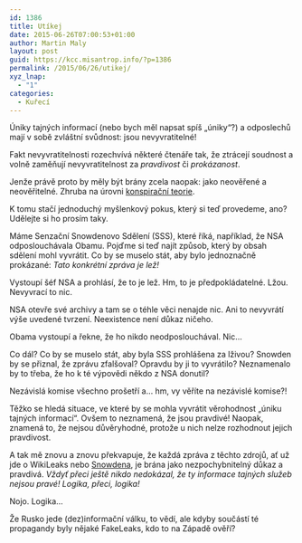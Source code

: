 ```yaml
---
id: 1386
title: Utíkej
date: 2015-06-26T07:00:53+01:00
author: Martin Maly
layout: post
guid: https://kcc.misantrop.info/?p=1386
permalink: /2015/06/26/utikej/
xyz_lnap:
  - "1"
categories:
  - Kuřecí
---
```

Úniky tajných informací (nebo bych měl napsat spíš &#8222;úniky&#8220;?) a odposlechů mají v sobě zvláštní svůdnost: jsou nevyvratitelné!

Fakt nevyvratitelnosti rozechvívá některé čtenáře tak, že ztrácejí soudnost a volně zaměňují nevyvratitelnost za _pravdivost_ či _prokázanost_.

Jenže právě proto by měly být brány zcela naopak: jako neověřené a neověřitelné. Zhruba na úrovni [konspirační teorie](https://www.misantrop.info/manual-konspiracnim-teoriim/).

K tomu stačí jednoduchý myšlenkový pokus, který si teď provedeme, ano? Udělejte si ho prosím taky.

Máme Senzační Snowdenovo Sdělení (SSS), které říká, například, že NSA odposlouchávala Obamu. Pojďme si teď najít způsob, který by obsah sdělení mohl vyvrátit. Co by se muselo stát, aby bylo jednoznačně prokázané: _Tato konkrétní zpráva je lež!_

Vystoupí šéf NSA a prohlásí, že to je lež. Hm, to je předpokládatelné. Lžou. Nevyvrací to nic.

NSA otevře své archivy a tam se o téhle věci nenajde nic. Ani to nevyvrátí výše uvedené tvrzení. Neexistence není důkaz ničeho.

Obama vystoupí a řekne, že ho nikdo neodposlouchával. Nic&#8230;

Co dál? Co by se muselo stát, aby byla SSS prohlášena za lživou? Snowden by se přiznal, že zprávu zfalšoval? Opravdu by ji to vyvrátilo? Neznamenalo by to třeba, že ho k té výpovědi někdo z NSA donutil?

Nezávislá komise všechno prošetří a&#8230; hm, vy věříte na nezávislé komise?!

Těžko se hledá situace, ve které by se mohla vyvrátit věrohodnost &#8222;úniku tajných informací&#8220;. Ovšem to neznamená, že jsou pravdivé! Naopak, znamená to, že nejsou důvěryhodné, protože u nich nelze rozhodnout jejich pravdivost.

A tak mě znovu a znovu překvapuje, že každá zpráva z těchto zdrojů, ať už jde o WikiLeaks nebo [Snowdena](https://kcc.misantrop.info/2014/09/05/snowden/), je brána jako nezpochybnitelný důkaz a pravdivá. _Vždyť přeci ještě nikdo nedokázal, že ty informace tajných služeb nejsou pravé! Logika, přeci, logika!_

Nojo. Logika&#8230;

Že Rusko jede (dez)informační válku, to vědí, ale kdyby součástí té propagandy byly nějaké FakeLeaks, kdo to na Západě ověří?